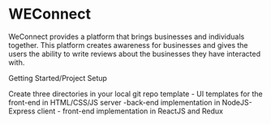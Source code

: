 # WEConnect
WeConnect provides a platform that brings businesses and individuals together. This platform creates awareness for businesses and gives the users the ability to write reviews about the businesses they have interacted with.

Getting Started/Project Setup



Create three directories in your local git repo
template - UI templates for the front-end in HTML/CSS/JS
server -back-end implementation in NodeJS-Express
client - front-end implementation in ReactJS and Redux